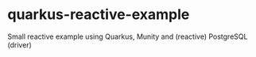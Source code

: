 # quarkus-reactive-example
Small reactive example using Quarkus, Munity and (reactive) PostgreSQL (driver)
